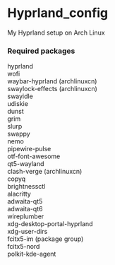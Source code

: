# Hyprland_config
My Hyprland setup on Arch Linux

### Required packages
hyprland<br>
wofi<br>
waybar-hyprland (archlinuxcn)<br>
swaylock-effects (archlinuxcn)<br>
swayidle<br>
udiskie<br>
dunst<br>
grim<br>
slurp<br>
swappy<br>
nemo<br>
pipewire-pulse<br>
otf-font-awesome<br>
qt5-wayland<br>
clash-verge (archlinuxcn)<br>
copyq<br>
brightnessctl<br>
alacritty<br>
adwaita-qt5<br>
adwaita-qt6<br>
wireplumber<br>
xdg-desktop-portal-hyprland<br>
xdg-user-dirs<br>
fcitx5-im (package group)<br>
fcitx5-nord<br>
polkit-kde-agent
